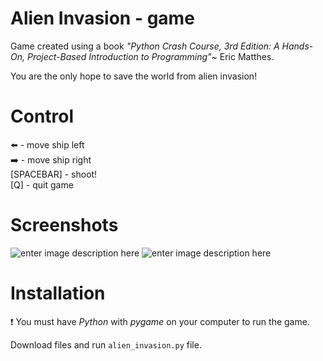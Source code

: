 # Alien Invasion - game

Game created using a book *"Python Crash Course, 3rd Edition: A Hands-On, Project-Based Introduction to Programming"*~ Eric Matthes.

You are the only hope to save the world from alien invasion!


# Control
:arrow_left: - move ship left <br>
:arrow_right: - move ship right <br>
[SPACEBAR] - shoot! <br>
[Q] - quit game <br>


# Screenshots
![enter image description here](https://chmura.kelek.kartuzy.pl/index.php/s/Z9GNTWsxKDZ628G/preview)
![enter image description here](https://chmura.kelek.kartuzy.pl/index.php/s/oc2EatBJmQNK24y/preview)



# Installation
:exclamation: You must have *Python* with *pygame* on your computer to run the game.

Download files and run `alien_invasion.py` file.
